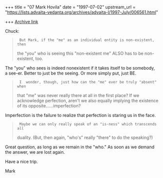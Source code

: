 +++
title = "07 Mark Hovila"
date = "1997-07-02"
upstream_url = "https://lists.advaita-vedanta.org/archives/advaita-l/1997-July/006561.html"

+++
[Archive link](https://lists.advaita-vedanta.org/archives/advaita-l/1997-July/006561.html)

Chuck:

>      But Mark, if the "me" as an individual entity is non-existent, then
> the "you" who is seeing this "non-existent me" ALSO has to be
non-existent, too.
>

The "you" who sees is indeed nonexistent if it takes itself to be somebody,
a see-er.  Better to just be the seeing.  Or more simply put, just BE.

>
>      I  wonder, though, just how can the "me" ever be truly "absent" when
> that "me" was never really there at all in the first place?    If we
> acknowledge perfection, aren't we also equally implying the existence of
> its opposite......imperfection?
>

Imperfection is the failure to realize that perfection is staring us in the
face.

>      Maybe we can only really speak of an "is-ness" which transcends all
> duality.  (But, then again, "who's" really "there" to do the speaking?)
>

Great question, as long as we remain in the "who."  As soon as we demand
the answer, we are lost again.

Have a nice trip.

Mark

